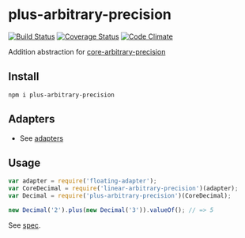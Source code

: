 # plus-arbitrary-precision

[![Build Status](https://travis-ci.org/javiercejudo/plus-arbitrary-precision.svg)](https://travis-ci.org/javiercejudo/plus-arbitrary-precision)
[![Coverage Status](https://coveralls.io/repos/javiercejudo/plus-arbitrary-precision/badge.svg?branch=master)](https://coveralls.io/r/javiercejudo/plus-arbitrary-precision?branch=master)
[![Code Climate](https://codeclimate.com/github/javiercejudo/plus-arbitrary-precision/badges/gpa.svg)](https://codeclimate.com/github/javiercejudo/plus-arbitrary-precision)

Addition abstraction for [core-arbitrary-precision](https://github.com/javiercejudo/core-arbitrary-precision/)

## Install

    npm i plus-arbitrary-precision

## Adapters

- See [adapters](https://www.npmjs.com/browse/keyword/core-arbitrary-precision-adapter)

## Usage

```js
var adapter = require('floating-adapter');
var CoreDecimal = require('linear-arbitrary-precision')(adapter);
var Decimal = require('plus-arbitrary-precision')(CoreDecimal);

new Decimal('2').plus(new Decimal('3')).valueOf(); // => 5
```

See [spec](test/spec.js).
